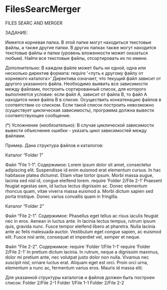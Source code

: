# FilesSearcMerger

FILES SEARC AND MERGER


ЗАДАНИЕ:


Имеется корневая папка.
В этой папке могут находиться текстовые файлы, а также другие папки.
В других папках также могут находится текстовые файлы и папки (уровень вложенности может оказаться любым).
Найти все текстовые файлы, отсортировать их по имени.

Дополнительно:
В каждом файле может быть ни одной, одна или несколько директив формата:
require ‘<путь к другому файлу от корневого каталога>’
Директива означает, что текущий файл зависит от другого указанного файла.
Необходимо выявить все зависимости между файлами, построить сортированный список, для которого выполняется условие:
если файл А, зависит от файла В, то файл А находится ниже файла В в списке.
Осуществить конкатенацию файлов в соответствии со списком.
Если такой список построить невозможно (существует циклическая зависимость), программа должна вывести соответствующее сообщение.

(*) Усложнение (необязательно): В случае циклической зависимости вывести объяснение ошибки - указать цикл зависимостей между файлами.

Пример. Дана структура файлов и каталогов:

Каталог “Folder 1”

Файл “File 1-1”. Содержимое:
Lorem ipsum dolor sit amet, consectetur adipiscing elit. Suspendisse id enim euismod erat elementum cursus. In hac habitasse platea dictumst. Etiam vitae tortor ipsum. Morbi massa augue, lacinia sed nisl id, congue eleifend lorem.
require ‘Folder 2/File 2-1’
Praesent feugiat egestas sem, id luctus lectus dignissim ac. Donec elementum rhoncus quam, vitae viverra massa euismod a. Morbi dictum sapien sed porta tristique. Donec varius convallis quam in fringilla.

Каталог “Folder 2”

Файл “File 2-1”. Содержимое:
Phasellus eget tellus ac risus iaculis feugiat nec in eros. Aenean in luctus ante. In lacinia lectus tempus, rutrum ipsum quis, gravida nunc. Fusce tempor eleifend libero at pharetra. Nulla lacinia ante ac felis malesuada auctor. Vestibulum eget congue sapien, ac euismod elit. Fusce nisl ante, consequat et imperdiet vel, semper et neque.

Файл “File 2-2”. Содержимое:
require ‘Folder 1/File 1-1’
require ‘Folder 2/File 2-1’
In pretium dictum lacinia. In rutrum, neque a dignissim maximus, dolor mi pretium ante, nec volutpat justo dolor non nulla. Vivamus nec suscipit nisl, ornare luctus erat. Aliquam eget est orci. Proin orci urna, elementum a nunc ac, fermentum varius eros. Mauris id massa elit.


Для указанной структуры каталогов и файлов должен быть построен список:
Folder 2/File 2-1
Folder 1/File 1-1
Folder 2/File 2-2
